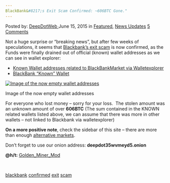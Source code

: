 ```yaml
---
BlackBank&#8217;s Exit Scam Confirmed: ~606BTC Gone."
---
```

<article class="post-listing post-10799 post type-post status-publish format-standard has-post-thumbnail hentry  tag-blackbank tag-confirmed tag-exit tag-scam">
    <div class="post-inner">
        <span>Posted by: <a href="https://www.deepdotweb.com/author/admin/" title="">DeepDotWeb </a></span>
    <span>June 15, 2015</span>
    <span>in <a href="https://www.deepdotweb.com/category/deepdot-news/" rel="category tag">Featured</a>, <a href="https://www.deepdotweb.com/category/news-updates/" rel="category tag">News Updates</a></span>
    <span><a href="https://www.deepdotweb.com/2015/06/15/blackbank-exit-scam-confirmed/#comments">5 Comments</a></span>
    </p>
    <div class="clear"></div>
    <div class="entry">
    <p>Not a huge surprise or &#8220;breaking news&#8221;, but after few weeks of speculations, it seems that <a href="https://www.deepdotweb.com/2015/05/25/did-the-2-largest-dark-net-market-blackbank-exit-scammed/">Blackbank&#8217;s exit scam</a> is now confirmed, as the Funds were finally drained out of official (known) wallet addresses as we can see in wallet explorer:</p>
    <ul>
    <li><a href="https://www.walletexplorer.com/wallet/BlackBankMarket/addresses">Known Wallet addresses related to BlackBankMarket via Walletexplorer</a></li>
    <li><a href="https://www.walletexplorer.com/wallet/BlackBankMarket/addresses">BlackBank &#8220;Known&#8221; Wallet</a></li>
    </ul>
    <div id="attachment_10806" style="width: 741px" class="wp-caption aligncenter"><a href="/imgs/2015/06/drained.png"><img class="size-full wp-image-10806" src="/imgs/2015/06/drained.png" alt="Image of the now empty wallet addresses " width="731" height="722" srcset="/imgs/2015/06/drained.png 731w, /imgs/2015/06/drained-300x296.png 300w, /imgs/2015/06/drained-55x55.png 55w, /imgs/2015/06/drained-50x50.png 50w" sizes="(max-width: 731px) 100vw, 731px" /></a><p class="wp-caption-text">Image of the now empty wallet addresses</p></div>
    <p>For everyone who lost money &#8211; sorry for your loss.  The stolen amount was an unknown amount of over <strong>606BTC</strong> (The sum contained in the KNOWN related wallets listed above, we can assume that there was more in other wallets &#8211; not linked to Blackbank via walletexplorer)</p>
    <p><strong>On a more positive note</strong>, check the sidebar of this site &#8211; there are more than enough <a href="https://www.deepdotweb.com/2013/10/28/updated-llist-of-hidden-marketplaces-tor-i2p/">alternative markets</a>.</p>
    <p>Don&#8217;t forget to use our onion address: <strong>deepdot35wvmeyd5.onion</strong></p>
    <p><strong>@h/t:</strong> <a class="author may-blank id-t2_dbjxk" href="http://www.reddit.com/user/Golden_Miner_Mod">Golden_Miner_Mod</a></p>
    <p>&nbsp;</p>
    </div>
    <a href="https://www.deepdotweb.com/tag/blackbank/" rel="tag">blackbank</a> <a href="https://www.deepdotweb.com/tag/confirmed/" rel="tag">confirmed</a> <a href="https://www.deepdotweb.com/tag/exit/" rel="tag">exit</a> <a href="https://www.deepdotweb.com/tag/scam/" rel="tag">scam</a></span> <span style="display:none" class="updated">2015-06-15</span>
    <div style="display:none" class="vcard author" itemprop="author" itemscope itemtype="http://schema.org/Person"><strong class="fn" itemprop="name">
    
